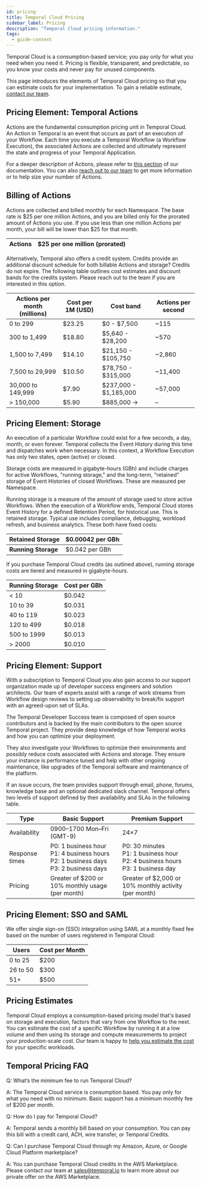 ```yaml
---
id: pricing
title: Temporal Cloud Pricing
sidebar_label: Pricing
description: "Temporal Cloud pricing information."
tags:
  - guide-context
---
```


Temporal Cloud is a consumption-based service; you pay only for what you need when you need it. Pricing is flexible, transparent, and predictable, so you know your costs and never pay for unused components.

This page introduces the elements of Temporal Cloud pricing so that you can estimate costs for your implementation. To gain a reliable estimate, [contact our team](https://pages.temporal.io/contact-us).

## Pricing Element: Temporal Actions

Actions are the fundamental consumption pricing unit in Temporal Cloud. An Action in Temporal is an event that occurs as part of an execution of your Workflow. Each time you execute a Temporal Workflow (a Workflow Execution), the associated Actions are collected and ultimately represent the state and progress of your Temporal Application.

For a deeper description of Actions, please refer to [this section](/cloud#action) of our documentation. You can also [reach out to our team](https://pages.temporal.io/contact-us) to get more information or to help size your number of Actions.

## Billing of Actions

Actions are collected and billed monthly for each Namespace. The base rate is $25 per one million Actions, and you are billed only for the prorated amount of Actions you use. If you use less than one million Actions per month, your bill will be lower than $25 for that month.

| **Actions** | $25 per one million (prorated) |
| ----------- | ------------------------------ |

Alternatively, Temporal also offers a credit system. Credits provide an additional discount schedule for both billable Actions and storage? Credits do not expire. The following table outlines cost estimates and discount bands for the credits system. Please reach out to the team if you are interested in this option.

| **Actions per month (millions)** | **Cost per 1M (USD)** | **Cost band**         | **Actions per second** |
| -------------------------------- | --------------------- | --------------------- | ---------------------- |
| 0 to 299                         | $23.25                | $0 - $7,500           | ~115                   |
| 300 to 1,499                     | $18.80                | $5,640 - $28,200      | ~570                   |
| 1,500 to 7,499                   | $14.10                | $21,150 - $105,750    | ~2,860                 |
| 7,500 to 29,999                  | $10.50                | $78,750 - $315,000    | ~11,400                |
| 30,000 to 149,999                | $7.90                 | $237,000 - $1,185,000 | ~57,000                |
| > 150,000                        | $5.90                 | $885,000 ->           | –                      |

## Pricing Element: Storage

An execution of a particular Workflow could exist for a few seconds, a day, month, or even forever. Temporal collects the Event History during this time and dispatches work when necessary. In this context, a Workflow Execution has only two states, open (active) or closed.

Storage costs are measured in gigabyte-hours (GBh) and include charges for active Workflows, "running storage," and the long-term, "retained" storage of Event Histories of closed Workflows. These are measured per Namespace.

Running storage is a measure of the amount of storage used to store active Workflows. When the execution of a Workflow ends, Temporal Cloud stores Event History for a defined Retention Period, for historical use. This is retained storage. Typical use includes compliance, debugging, workload refresh, and business analytics. These both have fixed costs:

| **Retained Storage** | $0.00042 per GBh |
| -------------------- | ---------------- |
| **Running Storage**  | $0.042 per GBh   |

If you purchase Temporal Cloud credits (as outlined above), running storage costs are tiered and measured in gigabyte-hours.

| **Running Storage** | **Cost per GBh** |
| ------------------- | ---------------- |
| < 10                | $0.042           |
| 10 to 39            | $0.031           |
| 40 to 119           | $0.023           |
| 120 to 499          | $0.018           |
| 500 to 1999         | $0.013           |
| > 2000              | $0.010           |

## Pricing Element: Support

With a subscription to Temporal Cloud you also gain access to our support organization made up of developer success engineers and solution architects. Our team of experts assist with a range of work streams from Workflow design reviews to setting up observability to break/fix support with an agreed-upon set of SLAs.

The Temporal Developer Success team is composed of open source contributors and is backed by the main contributors to the open source Temporal project. They provide deep knowledge of how Temporal works and how you can optimize your deployment.

They also investigate your Workflows to optimize their environments and possibly reduce costs associated with Actions and storage. They ensure your instance is performance tuned and help with other ongoing maintenance, like upgrades of the Temporal software and maintenance of the platform.

If an issue occurs, the team provides support through email, phone, forums, knowledge base and an optional dedicated slack channel. Temporal offers two levels of support defined by their availability and SLAs in the following table.

| **Type**       | **Basic Support**                                                                         | **Premium Support**                                                                 |
| -------------- | ----------------------------------------------------------------------------------------- | ----------------------------------------------------------------------------------- |
| Availability   | 0900–1700 Mon–Fri (GMT-9)                                                                 | 24×7                                                                                |
| Response times | P0: 1 business hour<br>P1: 4 business hours<br>P2: 1 business days<br>P3: 2 business days | P0: 30 minutes<br>P1: 1 business hour<br>P2: 4 business hours<br>P3: 1 business day |
| Pricing        | Greater of $200 or 10% monthly usage (per month)                                          | Greater of $2,000 or 10% monthly activity (per month)                               |

## Pricing Element: SSO and SAML

We offer single sign-on (SSO) integration using SAML at a monthly fixed fee based on the number of users registered in Temporal Cloud:

| **Users** | **Cost per Month** |
| --------- | ------------------ |
| 0 to 25   | $200               |
| 26 to 50  | $300               |
| 51+       | $500               |

## Pricing Estimates

Temporal Cloud employs a consumption-based pricing model that's based on storage and execution, factors that vary from one Workflow to the next. You can estimate the cost of a specific Workflow by running it at a low volume and then using its storage and compute measurements to project your production-scale cost. Our team is happy to [help you estimate the cost](https://pages.temporal.io/contact-us) for your specific workloads.

## Temporal Pricing FAQ

Q: What’s the minimum fee to run Temporal Cloud?

A: The Temporal Cloud service is consumption based. You pay only for what you need with no minimum. Basic support has a minimum monthly fee of $200 per month.

Q: How do I pay for Temporal Cloud?

A: Temporal sends a monthly bill based on your consumption. You can pay this bill with a credit card, ACH, wire transfer, or Temporal Credits.

Q: Can I purchase Temporal Cloud through my Amazon, Azure, or Google Cloud Platform marketplace?

A: You can purchase Temporal Cloud credits in the AWS Marketplace. Please contact our team at sales@temporal.io to learn more about our private offer on the AWS Marketplace.
